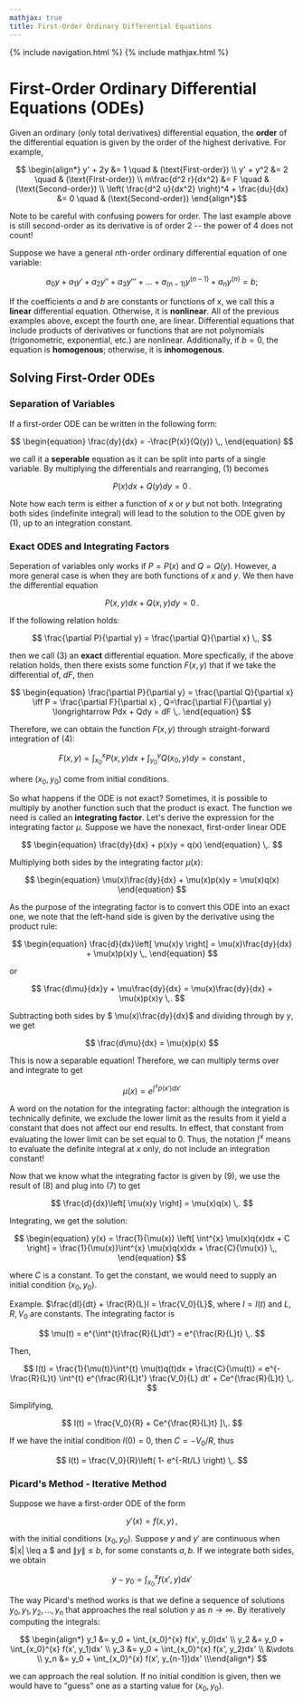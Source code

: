 ```yaml
---
mathjax: true
title: First-Order Ordinary Differential Equations
---
```

{% include navigation.html %}
{% include mathjax.html %}

# First-Order Ordinary Differential Equations (ODEs)

Given an ordinary (only total derivatives) differential equation, the **order** of the differential equation is given by the order of the highest derivative. For example,

$$ \begin{align*} y' + 2y &= 1 \quad & (\text{First-order}) \\
y' + y^2 &= 2 \quad & (\text{First-order}) \\
m\frac{d^2 r}{dx^2} &= F \quad & (\text{Second-order}) \\
\left( \frac{d^2 u}{dx^2} \right)^4 + \frac{du}{dx} &= 0 \quad & (\text{Second-order}) \end{align*}$$

Note to be careful with confusing powers for order. The last example above is still second-order as its derivative is of order 2 -- the power of 4 does not count! 

Suppose we have a general $n$th-order ordinary differential equation of one variable:

$$ a_0 y + a_1 y' + a_2 y'' + a_3 y''' + \dots + a_{(n-1)}y^{(n-1)} + a_{n}y^{(n)} = b; $$

If the coefficients $a$ and $b$ are constants or functions of x, we call this a **linear** differential equation. Otherwise, it is **nonlinear**. All of the previous examples above, except the fourth one, are linear. Differential equations that include products of derivatives or functions that are not polynomials (trigonometric, exponential, etc.) are nonlinear. Additionally, if $b=0$, the equation is **homogenous**; otherwise, it is **inhomogenous**.

## Solving First-Order ODEs

### Separation of Variables

If a first-order ODE can be written in the following form:

$$ \begin{equation} \frac{dy}{dx} = -\frac{P(x)}{Q(y)} \,, \end{equation}  $$

we call it a **seperable** equation as it can be split into parts of a single variable. By multiplying the differentials and rearranging, (1) becomes

$$ \begin{equation} P(x)dx + Q(y)dy = 0 \,. \end{equation} $$

Note how each term is either a function of $x$ or $y$ but not both. Integrating both sides (indefinite integral) will lead to the solution to the ODE given by (1), up to an integration constant.

### Exact ODES and Integrating Factors

Seperation of variables only works if $P=P(x)$ and $Q=Q(y)$. However, a more general case is when they are both functions of $x$ and $y$. We then have the differential equation

$$ \begin{equation} P(x,y)dx + Q(x,y)dy = 0 \,. \end{equation} $$

If the following relation holds:

$$ \frac{\partial P}{\partial y} = \frac{\partial Q}{\partial x} \,, $$

then we call (3) an **exact** differential equation. More specfically, if the above relation holds, then there exists some function $F(x,y)$ that if we take the differential of, $dF$, then

$$ \begin{equation} \frac{\partial P}{\partial y} = \frac{\partial Q}{\partial x} \iff P = \frac{\partial F}{\partial x} , Q=\frac{\partial F}{\partial y} \longrightarrow Pdx + Qdy = dF \,.  \end{equation} $$

Therefore, we can obtain the function $F(x,y)$ through straight-forward integration of (4):

$$ \begin{equation} F(x,y) = \int_{x_0}^{x} P(x,y)dx + \int_{y_0}^{y} Q(x_0 ,y)dy = \text{constant} \,, \end{equation} $$

where $(x_0 , y_0)$ come from initial conditions.

So what happens if the ODE is not exact? Sometimes, it is possible to multiply by another function such that the product is exact. The function we need is called an **integrating factor**. Let's derive the expression for the integrating factor $\mu$. Suppose we have the nonexact, first-order linear ODE

$$ \begin{equation} \frac{dy}{dx} + p(x)y = q(x) \end{equation} \,. $$

Multiplying both sides by the integrating factor $\mu(x)$:

$$ \begin{equation} \mu(x)\frac{dy}{dx} + \mu(x)p(x)y = \mu(x)q(x) \end{equation} $$

As the purpose of the integrating factor is to convert this ODE into an exact one, we note that the left-hand side is given by the derivative using the product rule:

$$ \begin{equation} \frac{d}{dx}\left[ \mu(x)y \right] = \mu(x)\frac{dy}{dx} + \mu(x)p(x)y \,,  \end{equation} $$

or 

$$ \frac{d\mu}{dx}y + \mu\frac{dy}{dx} = \mu(x)\frac{dy}{dx} + \mu(x)p(x)y \,. $$

Subtracting both sides by $ \mu(x)\frac{dy}{dx}$ and dividing through by $y$, we get

$$ \frac{d\mu}{dx} = \mu(x)p(x) $$

This is now a separable equation! Therefore, we can multiply terms over and integrate to get

$$ \begin{equation} \mu(x) =  e^{\int^{x}p(x')dx' } \end{equation} $$

A word on the notation for the integrating factor: although the integration is technically definite, we exclude the lower limit as the results from it yield a constant that does not affect our end results. In effect, that constant from evaluating the lower limit can be set equal to 0. Thus, the notation $\int^{x}$ means to evaluate the definite integral at $x$ only, do not include an integration constant!

Now that we know what the integrating factor is given by (9), we use the result of (8) and plug into (7) to get

$$ \frac{d}{dx}\left[ \mu(x)y \right] = \mu(x)q(x) \,. $$

Integrating, we get the solution:

$$ \begin{equation} y(x) = \frac{1}{\mu(x)} \left[ \int^{x} \mu(x)q(x)dx + C \right] = \frac{1}{\mu(x)}\int^{x} \mu(x)q(x)dx + \frac{C}{\mu(x)} \,, \end{equation} $$

where $C$ is a constant. To get the constant, we would need to supply an initial condition $(x_0, y_0)$.

Example. $\frac{dI}{dt} + \frac{R}{L}I = \frac{V_0}{L}$, where $I=I(t)$ and $L,R, V_0$ are constants. The integrating factor is

$$ \mu(t) = e^{\int^{t}\frac{R}{L}dt'} = e^{\frac{R}{L}t} \,. $$

Then,

$$ I(t) = \frac{1}{\mu(t)}\int^{t} \mu(t)q(t)dx + \frac{C}{\mu(t)} = e^{-\frac{R}{L}t} \int^{t} e^{\frac{R}{L}t'} \frac{V_0}{L} dt' + Ce^{\frac{R}{L}t} \,. $$

Simplifying,

$$ I(t) = \frac{V_0}{R} + Ce^{\frac{R}{L}t} ]\,. $$

If we have the initial condition $I(0)=0$, then $C=-V_0/R$, thus

$$ I(t) = \frac{V_0}{R}\left( 1- e^{-Rt/L} \right) \,. $$

### Picard's Method - Iterative Method

Suppose we have a first-order ODE of the form

$$ \begin{equation} y'(x) = f(x,y) \end{equation}  \,, $$

with the initial conditions ($x_0, y_0$). Suppose $y$ and $y'$ are continuous when $\|x\| \leq a $ and $\|y\| \leq b$, for some constants $a,b$. If we integrate both sides, we obtain

$$ y - y_0 = \int_{x_0}^{x} f(x', y)dx' $$

The way Picard's method works is that we define a sequence of solutions ${y_0, y_1, y_2, \dots, y_n}$ that approaches the real solution $y$ as $n \rightarrow \infty$. By iteratively computing the integrals:

$$ \begin{align*} y_1 &= y_0 + \int_{x_0}^{x} f(x', y_0)dx' \\ 
y_2 &= y_0 + \int_{x_0}^{x} f(x', y_1)dx' \\
 y_3 &= y_0 + \int_{x_0}^{x} f(x', y_2)dx' \\
&\vdots \\
 y_n &= y_0 + \int_{x_0}^{x} f(x', y_{n-1})dx' \\\end{align*} $$ 

we can approach the real solution. If no initial condition is given, then we would have to "guess" one as a starting value for ($x_0, y_0$).

